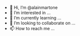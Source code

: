 - 👋 Hi, I’m @alainmartone
- 👀 I’m interested in ...
- 🌱 I’m currently learning ...
- 💞️ I’m looking to collaborate on ...
- 📫 How to reach me ...

<!---
alainmartone/alainmartone is a ✨ special ✨ repository because its `README.md` (this file) appears on your GitHub profile.
You can click the Preview link to take a look at your changes.
--->
